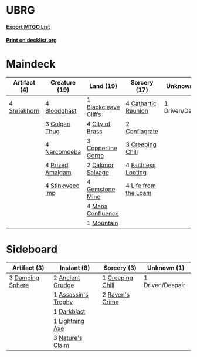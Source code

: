 # UBRG

#### [Export MTGO List](../collection/UBRG/UBRG.txt)
#### [Print on decklist.org](http://decklist.org/?deckmain=1%09Blackcleave%20Cliffs%0A4%09Bloodghast%0A4%09Cathartic%20Reunion%0A4%09City%20of%20Brass%0A2%09Conflagrate%0A3%09Copperline%20Gorge%0A3%09Creeping%20Chill%0A2%09Dakmor%20Salvage%0A1%09Driven/Despair%0A4%09Faithless%20Looting%0A4%09Gemstone%20Mine%0A3%09Golgari%20Thug%0A4%09Life%20from%20the%20Loam%0A4%09Mana%20Confluence%0A1%09Mountain%0A4%09Narcomoeba%0A4%09Prized%20Amalgam%0A4%09Shriekhorn%0A4%09Stinkweed%20Imp&deckside=2%09Ancient%20Grudge%0A1%09Assassin's%20Trophy%0A1%09Creeping%20Chill%0A3%09Damping%20Sphere%0A1%09Darkblast%0A1%09Driven/Despair%0A1%09Lightning%20Axe%0A3%09Nature's%20Claim%0A2%09Raven's%20Crime)
# Maindeck

|                                     Artifact (4)                                      |                                       Creature (19)                                       |                                           Land (19)                                           |                                         Sorcery (17)                                          |  Unknown (1)   |
|---------------------------------------------------------------------------------------|-------------------------------------------------------------------------------------------|-----------------------------------------------------------------------------------------------|-----------------------------------------------------------------------------------------------|----------------|
|4 [Shriekhorn](http://gatherer.wizards.com/Pages/Card/Details.aspx?multiverseid=213786)|4 [Bloodghast](http://gatherer.wizards.com/Pages/Card/Details.aspx?multiverseid=438648)    |1 [Blackcleave Cliffs](http://gatherer.wizards.com/Pages/Card/Details.aspx?multiverseid=209401)|4 [Cathartic Reunion](http://gatherer.wizards.com/Pages/Card/Details.aspx?multiverseid=417682) |1 Driven/Despair|
|                                                                                       |3 [Golgari Thug](http://gatherer.wizards.com/Pages/Card/Details.aspx?multiverseid=292953)  |4 [City of Brass](http://gatherer.wizards.com/Pages/Card/Details.aspx?multiverseid=370490)     |2 [Conflagrate](http://gatherer.wizards.com/Pages/Card/Details.aspx?multiverseid=114909)       |                |
|                                                                                       |4 [Narcomoeba](http://gatherer.wizards.com/Pages/Card/Details.aspx?multiverseid=370359)    |3 [Copperline Gorge](http://gatherer.wizards.com/Pages/Card/Details.aspx?multiverseid=209408)  |3 [Creeping Chill](http://gatherer.wizards.com/Pages/Card/Details.aspx?multiverseid=452816)    |                |
|                                                                                       |4 [Prized Amalgam](http://gatherer.wizards.com/Pages/Card/Details.aspx?multiverseid=410014)|2 [Dakmor Salvage](http://gatherer.wizards.com/Pages/Card/Details.aspx?multiverseid=370456)    |4 [Faithless Looting](http://gatherer.wizards.com/Pages/Card/Details.aspx?multiverseid=413670) |                |
|                                                                                       |4 [Stinkweed Imp](http://gatherer.wizards.com/Pages/Card/Details.aspx?multiverseid=370450) |4 [Gemstone Mine](http://gatherer.wizards.com/Pages/Card/Details.aspx?multiverseid=4592)       |4 [Life from the Loam](http://gatherer.wizards.com/Pages/Card/Details.aspx?multiverseid=370398)|                |
|                                                                                       |                                                                                           |4 [Mana Confluence](http://gatherer.wizards.com/Pages/Card/Details.aspx?multiverseid=409573)   |                                                                                               |                |
|                                                                                       |                                                                                           |1 [Mountain](http://gatherer.wizards.com/Pages/Card/Details.aspx?multiverseid=439604)          |                                                                                               |                |


# Sideboard

|                                       Artifact (3)                                        |                                         Instant (8)                                          |                                        Sorcery (3)                                        |  Unknown (1)   |
|-------------------------------------------------------------------------------------------|----------------------------------------------------------------------------------------------|-------------------------------------------------------------------------------------------|----------------|
|3 [Damping Sphere](http://gatherer.wizards.com/Pages/Card/Details.aspx?multiverseid=443101)|2 [Ancient Grudge](http://gatherer.wizards.com/Pages/Card/Details.aspx?multiverseid=425913)   |1 [Creeping Chill](http://gatherer.wizards.com/Pages/Card/Details.aspx?multiverseid=452816)|1 Driven/Despair|
|                                                                                           |1 [Assassin's Trophy](http://gatherer.wizards.com/Pages/Card/Details.aspx?multiverseid=452902)|2 [Raven's Crime](http://gatherer.wizards.com/Pages/Card/Details.aspx?multiverseid=370478) |                |
|                                                                                           |1 [Darkblast](http://gatherer.wizards.com/Pages/Card/Details.aspx?multiverseid=87922)         |                                                                                           |                |
|                                                                                           |1 [Lightning Axe](http://gatherer.wizards.com/Pages/Card/Details.aspx?multiverseid=113567)    |                                                                                           |                |
|                                                                                           |3 [Nature's Claim](http://gatherer.wizards.com/Pages/Card/Details.aspx?multiverseid=438743)   |                                                                                           |                |

